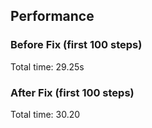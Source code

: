 ## Performance

### Before Fix (first 100 steps)

Total time: 29.25s

### After Fix (first 100 steps)

Total time: 30.20


